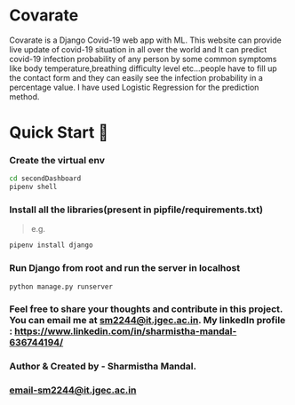 # Covarate

Covarate is a Django Covid-19 web app with ML. This website can provide live update of covid-19 situation in all over the world and It can predict covid-19 infection probability of any person by some common symptoms like body temperature,breathing difficulty level etc...people have to fill up the contact form and they can easily see the infection probability in a percentage value. I have used Logistic Regression for the prediction method.   

# Quick Start 🚀


### Create the virtual env


```bash
cd secondDashboard
pipenv shell
```

### Install all the libraries(present in pipfile/requirements.txt)
> e.g.
```bash
pipenv install django
```

### Run Django from root and run the server in localhost
```bash
python manage.py runserver
```
### Feel free to share your thoughts and contribute in this project. You can email me at sm2244@it.jgec.ac.in. My linkedIn profile : https://www.linkedin.com/in/sharmistha-mandal-636744194/


### Author & Created by - Sharmistha Mandal.
### email-sm2244@it.jgec.ac.in
